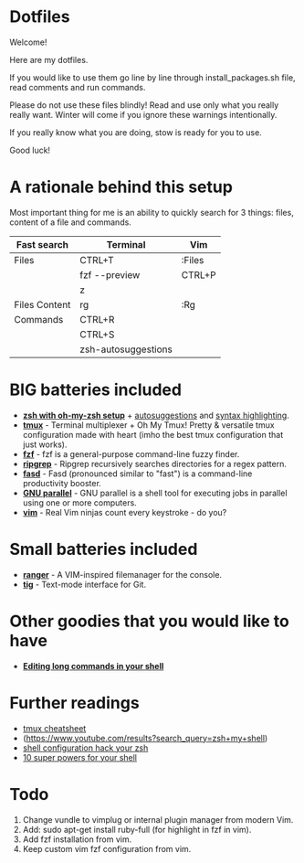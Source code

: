 # Dotfiles

Welcome!

Here are my dotfiles.

If you would like to use them go line by line through install_packages.sh file, read comments and run commands.

Please do not use these files blindly! Read and use only what you really really want. Winter will come if you ignore these warnings intentionally.

If you really know what you are doing, stow is ready for you to use.

Good luck!

# A rationale behind this setup

Most important thing for me is an ability to quickly search for 3 things: files, content of a file and commands.

|  Fast search  |      Terminal       |  Vim   |
|---------------|---------------------|--------|
| Files         | CTRL+T              | :Files |
|               | fzf --preview       | CTRL+P |
|               | z                   |        |
| Files Content | rg                  | :Rg    |
| Commands      | CTRL+R              |        |
|               | CTRL+S              |        |
|               | zsh-autosuggestions |        |

# BIG batteries included

- **[zsh with oh-my-zsh setup](https://github.com/robbyrussell/oh-my-zsh)** + [autosuggestions](https://github.com/zsh-users/zsh-autosuggestions) and [syntax highlighting](https://github.com/zsh-users/zsh-syntax-highlighting).
- **[tmux](https://github.com/gpakosz/.tmux)** - Terminal multiplexer + Oh My Tmux! Pretty & versatile tmux configuration made with heart (imho the best tmux configuration that just works).
- **[fzf](https://github.com/junegunn/fzf)** - fzf is a general-purpose command-line fuzzy finder.
- **[ripgrep](https://github.com/BurntSushi/ripgrep)** - Ripgrep recursively searches directories for a regex pattern.
- **[fasd](https://github.com/clvv/fasd)** - Fasd (pronounced similar to "fast") is a command-line productivity booster.
- **[GNU parallel](https://www.gnu.org/software/parallel/)** - GNU parallel is a shell tool for executing jobs in parallel using one or more computers.
- **[vim](http://www.vimgolf.com/)** - Real Vim ninjas count every keystroke - do you?

# Small batteries included

- **[ranger](https://github.com/ranger/ranger)** - A VIM-inspired filemanager for the console.
- **[tig](https://github.com/jonas/tig)** - Text-mode interface for Git.

# Other goodies that you would like to have

- **[Editing long commands in your shell](https://nuclearsquid.com/writings/edit-long-commands)**

# Further readings

- [tmux cheatsheet](https://gist.github.com/MohamedAlaa/2961058)
- (https://www.youtube.com/results?search_query=zsh+my+shell)
- [shell configuration hack your zsh](https://blog.apptension.com/2018/08/30/shell-configuration-hack-your-zsh)
- [10 super powers for your shell](https://www.doppnet.com/10-super-powers-for-your-shell.html)


# Todo
1. Change vundle to vimplug or internal plugin manager from modern Vim.
3. Add: sudo apt-get install ruby-full (for highlight in fzf in vim).
3. Add fzf installation from vim.
4. Keep custom vim fzf configuration from vim.

